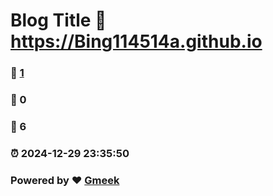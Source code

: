 # Blog Title :link: https://Bing114514a.github.io 
### :page_facing_up: [1](https://Bing114514a.github.io/tag.html) 
### :speech_balloon: 0 
### :hibiscus: 6 
### :alarm_clock: 2024-12-29 23:35:50 
### Powered by :heart: [Gmeek](https://github.com/Meekdai/Gmeek)
